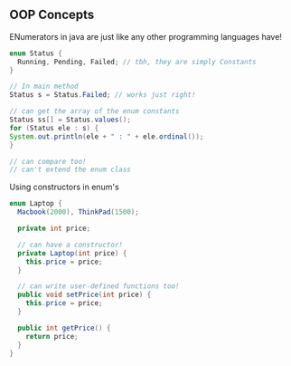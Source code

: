 ## OOP Concepts
ENumerators in java are just like any other programming languages have!
```java
enum Status {
  Running, Pending, Failed; // tbh, they are simply Constants
}

// In main method
Status s = Status.Failed; // works just right!

// can get the array of the enum constants
Status ss[] = Status.values();
for (Status ele : s) {
System.out.println(ele + " : " + ele.ordinal());
}

// can compare too!
// can't extend the enum class
```
Using constructors in enum's

```java
enum Laptop {
  Macbook(2000), ThinkPad(1500);

  private int price;

  // can have a constructor!
  private Laptop(int price) {
    this.price = price;
  }

  // can write user-defined functions too!
  public void setPrice(int price) {
    this.price = price;
  }

  public int getPrice() {
    return price;
  }
}
```
